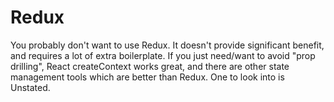 # Redux

You probably don't want to use Redux. It doesn't provide significant benefit, and requires a lot of extra boilerplate. If you just need/want to avoid "prop drilling", React createContext works great, and there are other state management tools which are better than Redux. One to look into is Unstated.
